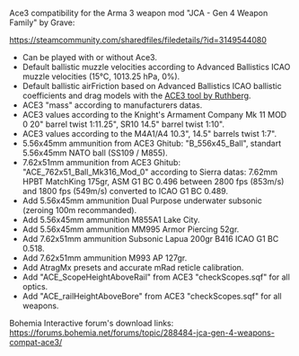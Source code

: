 Ace3 compatibility for the Arma 3 weapon mod "JCA - Gen 4 Weapon Family" by Grave:

https://steamcommunity.com/sharedfiles/filedetails/?id=3149544080

- Can be played with or without Ace3.
- Default ballistic muzzle velocities according to Advanced Ballistics ICAO muzzle velocities (15°C, 1013.25 hPa, 0%).
- Default ballistic airFriction based on Advanced Ballistics ICAO ballistic coefficients and drag models with the [ACE3 tool by Ruthberg](https://github.com/acemod/ACE3/blob/master/tools/generate_airfriction_config.py).
- ACE3 "mass" according to manufacturers datas.
- ACE3 values according to the Knight's Armament Company Mk 11 MOD 0 20" barrel twist 1:11.25", SR10 14.5" barrel twist 1:10".
- ACE3 values according to the M4A1/A4 10.3", 14.5" barrels twist 1:7".
- 5.56x45mm ammunition from ACE3 Ghitub: "B_556x45_Ball", standart 5.56x45mm NATO ball (SS109 / M855).
- 7.62x51mm ammunition from ACE3 Ghitub: "ACE_762x51_Ball_Mk316_Mod_0" according to Sierra datas: 7.62mm HPBT MatchKing 175gr, ASM G1 BC 0.496 between 2800 fps (853m/s) and 1800 fps (549m/s) converted to ICAO G1 BC 0.489.
- Add 5.56x45mm ammunition Dual Purpose underwater subsonic (zeroing 100m recommanded).
- Add 5.56x45mm ammunition M855A1 Lake City.
- Add 5.56x45mm ammunition MM995 Armor Piercing 52gr.
- Add 7.62x51mm ammunition Subsonic Lapua 200gr B416 ICAO G1 BC 0.518.
- Add 7.62x51mm ammunition M993 AP 127gr.
- Add AtragMx presets and accurate mRad reticle calibration.
- Add "ACE_ScopeHeightAboveRail" from ACE3 "checkScopes.sqf" for all optics.
- Add "ACE_railHeightAboveBore" from ACE3 "checkScopes.sqf" for all weapons.

Bohemia Interactive forum's download links: https://forums.bohemia.net/forums/topic/288484-jca-gen-4-weapons-compat-ace3/
